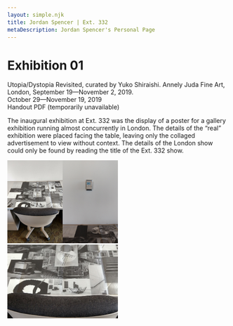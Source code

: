 ```yaml
---
layout: simple.njk
title: Jordan Spencer | Ext. 332
metaDescription: Jordan Spencer's Personal Page
---
```

<div class="half">

# Exhibition 01
<span class="semibold">Utopia/Dystopia Revisited, curated by Yuko Shiraishi. Annely Juda Fine Art, London, September 19&mdash;November 2, 2019.</span><br>
October 29&mdash;November 19, 2019<br>
Handout PDF (temporarily unavailable)

The inaugural exhibition at Ext. 332 was the display of a poster for a gallery exhibition running almost concurrently in London. The details of the “real” exhibition were placed facing the table, leaving only the collaged advertisement to view without context. The details of the London show could only be found by reading the title of the Ext. 332 show.
</div>
<img src="/imgs/ext332-exhb-1-02.jpg" width="25%"><img src="/imgs/ext332-exhb-1-03.jpg" width="25%"><br>
<img src="/imgs/ext332-exhb-1-04.jpg" width="50%">


